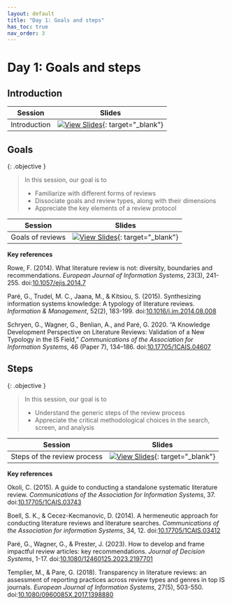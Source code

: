 ```yaml
---
layout: default
title: "Day 1: Goals and steps"
has_toc: true
nav_order: 3
---
```


# Day 1: Goals and steps

## Introduction

| Session       | Slides                                                                                                                       |
|---------------|------------------------------------------------------------------------------------------------------------------------------|
| Introduction  | [![View Slides](https://img.shields.io/badge/View-Slides-orange?logo=html5)](../output/00-orga.html){: target="_blank"} |

## Goals

{: .objective }
> In this session, our goal is to 
> 
> - Familiarize with different forms of reviews
> - Dissociate goals and review types, along with their dimensions
> - Appreciate the key elements of a review protocol

| Session           | Slides                                                                                                                       |
|-------------------|------------------------------------------------------------------------------------------------------------------------------|
| Goals of reviews  | [![View Slides](https://img.shields.io/badge/View-Slides-orange?logo=html5)](../output/01-goals.html){: target="_blank"} |

**Key references**

<div class="references">
    <p>Rowe, F. (2014). What literature review is not: diversity, boundaries and recommendations. <em>European Journal of Information Systems</em>, 23(3), 241-255. doi:<a href="https://link.springer.com/article/10.1057/ejis.2014.7" target="_blank">10.1057/ejis.2014.7</a></p>
    <p>Paré, G., Trudel, M. C., Jaana, M., & Kitsiou, S. (2015). Synthesizing information systems knowledge: A typology of literature reviews. <em>Information & Management</em>, 52(2), 183-199. doi:<a href="https://www.sciencedirect.com/science/article/pii/S0378720614001116" target="_blank">10.1016/j.im.2014.08.008</a></p>
    <p>Schryen, G., Wagner, G., Benlian, A., and Paré, G. 2020. “A Knowledge Development Perspective on Literature Reviews: Validation of a New Typology in the IS Field,” <em>Communications of the Association for Information Systems</em>, 46 (Paper 7), 134–186. doi:<a href="https://aisel.aisnet.org/cais/vol46/iss1/7/" target="_blank">10.17705/1CAIS.04607</a></p>
</div>

## Steps

{: .objective }
> In this session, our goal is to 
> 
> - Understand the generic steps of the review process
> - Appreciate the critical methodological choices in the search, screen, and analysis

| Session                      | Slides                                                                                                                       |
|------------------------------|------------------------------------------------------------------------------------------------------------------------------|
| Steps of the review process  | [![View Slides](https://img.shields.io/badge/View-Slides-orange?logo=html5)](../output/02-steps.html){: target="_blank"} |

**Key references**

<div class="references">
    <p>Okoli, C. (2015). A guide to conducting a standalone systematic literature review. <em>Communications of the Association for Information Systems</em>, 37. doi:<a href="https://aisel.aisnet.org/cais/vol37/iss1/43/" target="_blank">10.17705/1CAIS.03743</a></p>
    <p>Boell, S. K., & Cecez-Kecmanovic, D. (2014). A hermeneutic approach for conducting literature reviews and literature searches. <em>Communications of the Association for information Systems</em>, 34, 12. doi:<a href="https://aisel.aisnet.org/cais/vol34/iss1/12/" target="_blank">10.17705/1CAIS.03412</a></p>
    <p>Paré, G., Wagner, G., & Prester, J. (2023). How to develop and frame impactful review articles: key recommendations. <em>Journal of Decision Systems</em>, 1-17. doi:<a href="https://www.tandfonline.com/doi/full/10.1080/12460125.2023.2197701" target="_blank">10.1080/12460125.2023.2197701</a></p>
    <p>Templier, M., & Pare, G. (2018). Transparency in literature reviews: an assessment of reporting practices across review types and genres in top IS journals. <em>European Journal of Information Systems</em>, 27(5), 503-550. doi:<a href="https://www.tandfonline.com/doi/full/10.1080/0960085X.2017.1398880" target="_blank">10.1080/0960085X.2017.1398880</a></p>
</div>

